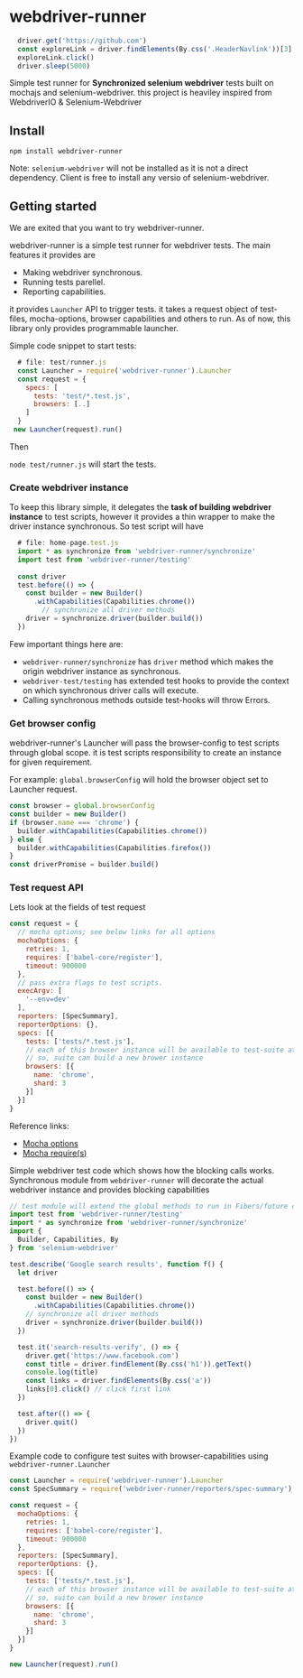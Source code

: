 # webdriver-runner

``` javascript
  driver.get('https://github.com')
  const exploreLink = driver.findElements(By.css('.HeaderNavlink'))[3]
  exploreLink.click()
  driver.sleep(5000) 
```

Simple test runner for **Synchronized selenium webdriver** tests built on mochajs and selenium-webdriver. this project is heaviley inspired from WebdriverIO & Selenium-Webdriver

## Install

`npm install webdriver-runner`

Note: `selenium-webdriver` will not be installed as it is not a direct dependency. Client is free to install any versio of selenium-webdriver. 

## Getting started

We are exited that you want to try webdriver-runner. 

webdriver-runner is a simple test runner for webdriver tests. The main features it provides are 
* Making webdriver synchronous.
* Running tests parellel.
* Reporting capabilities.

it provides `Launcher` API to trigger tests. it takes a request object of test-files, mocha-options, browser capabilities and others to run. As of now, this library only provides programmable launcher. 

Simple code snippet to start tests:

``` javascript
  # file: test/runner.js
  const Launcher = require('webdriver-runner').Launcher
  const request = {
    specs: [
      tests: 'test/*.test.js', 
      browsers: [..]
    ]
  }
 new Launcher(request).run()
```
Then

`node test/runner.js` will start the tests. 

### Create webdriver instance

To keep this library simple, it delegates the **task of building webdriver instance** to test scripts, however it provides a thin wrapper to make the driver instance synchronous. So test script will have 

``` javascript
  # file: home-page.test.js 
  import * as synchronize from 'webdriver-runner/synchronize'
  import test from 'webdriver-runner/testing'
    
  const driver 
  test.before(() => {
    const builder = new Builder()
      .withCapabilities(Capabilities.chrome())
        // synchronize all driver methods
    driver = synchronize.driver(builder.build())
  })
```
Few important things here are:
* `webdriver-runner/synchronize` has `driver` method which makes the origin webdriver instance as synchronous.
* `webdriver-test/testing` has extended test hooks to provide the context on which synchronous driver calls will execute. 
* Calling synchronous methods outside test-hooks will throw Errors. 

### Get browser config

webdriver-runner's Launcher will pass the browser-config to test scripts through global scope. it is test scripts responsibility to create an instance for given requirement.

For example: 
`global.browserConfig` will hold the browser object set to Launcher request. 

``` javascript
const browser = global.browserConfig
const builder = new Builder() 
if (browser.name === 'chrome') { 
  builder.withCapabilities(Capabilities.chrome())
} else {
  builder.withCapabilities(Capabilities.firefox())
}
const driverPromise = builder.build()
```

### Test request API

Lets look at the fields of test request 

``` javascript
const request = {
  // mocha options; see below links for all options
  mochaOptions: {    
    retries: 1,
    requires: ['babel-core/register'], 
    timeout: 900000
  },
  // pass extra flags to test scripts.
  execArgv: [
    '--env=dev'
  ],
  reporters: [SpecSummary],
  reporterOptions: {},
  specs: [{
    tests: ['tests/*.test.js'],
    // each of this browser instance will be available to test-suite at runtime in global scope (`global.browserConfig`)
    // so, suite can build a new brower instance
    browsers: [{
      name: 'chrome',
      shard: 3
    }]
  }]
}
```
Reference links:
  * [Mocha options]( https://github.com/mochajs/mocha/wiki/Using-mocha-programmatically#set-options)
  * [Mocha require(s)](https://mochajs.org/#-r---require-module-name)


Simple webdriver test code which shows how the blocking calls works. Synchronous module from `webdriver-runner` will decorate the actual webdriver instance and provides blocking capabilities

``` javascript
// test module will extend the global methods to run in Fibers/future context
import test from 'webdriver-runner/testing'
import * as synchronize from 'webdriver-runner/synchronize'
import {
  Builder, Capabilities, By
} from 'selenium-webdriver'

test.describe('Google search results', function f() {
  let driver

  test.before(() => {
    const builder = new Builder()
      .withCapabilities(Capabilities.chrome())
    // synchronize all driver methods
    driver = synchronize.driver(builder.build())
  })

  test.it('search-results-verify', () => {
    driver.get('https://www.facebook.com')
    const title = driver.findElement(By.css('h1')).getText()
    console.log(title)
    const links = driver.findElements(By.css('a'))
    links[0].click() // click first link
  })

  test.after(() => {
    driver.quit()
  })
})
```

Example code to configure test suites with browser-capabilities using `webdriver-runner.Launcher`

``` javascript
const Launcher = require('webdriver-runner').Launcher
const SpecSummary = require('webdriver-runner/reporters/spec-summary').default

const request = {
  mochaOptions: {
    retries: 1,
    requires: ['babel-core/register'],
    timeout: 900000
  },
  reporters: [SpecSummary],
  reporterOptions: {},
  specs: [{
    tests: ['tests/*.test.js'],
    // each of this browser instance will be available to test-suite at runtime in global scope (`global.browserConfig`)
    // so, suite can build a new brower instance
    browsers: [{
      name: 'chrome',
      shard: 3
    }]
  }]
}

new Launcher(request).run()
```
